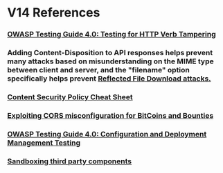 

# V14 References

### [OWASP Testing Guide 4.0: Testing for HTTP Verb Tampering](https://www.owasp.org/index.php/Testing_for_HTTP_Verb_Tampering_%28OTG-INPVAL-003%29)
### Adding Content-Disposition to API responses helps prevent many attacks based on misunderstanding on the MIME type between client and server, and the "filename" option specifically helps prevent [Reflected File Download attacks.](https://www.blackhat.com/docs/eu-14/materials/eu-14-Hafif-Reflected-File-Download-A-New-Web-Attack-Vector.pdf)
### [Content Security Policy Cheat Sheet](https://www.owasp.org/index.php?title=Content_Security_Policy_Cheat_Sheet)
### [Exploiting CORS misconfiguration for BitCoins and Bounties](https://portswigger.net/blog/exploiting-cors-misconfigurations-for-bitcoins-and-bounties)
### [OWASP Testing Guide 4.0: Configuration and Deployment Management Testing](https://www.owasp.org/index.php/Testing_for_configuration_management)
### [Sandboxing third party components](https://www.owasp.org/index.php/3rd_Party_Javascript_Management_Cheat_Sheet#Sandboxing_Content)
